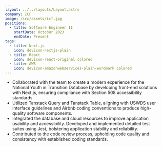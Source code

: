 ```yaml
---
layout: ../../layouts/Layout.astro
company: ICF
image: /src/assets/icf.jpg
positions:
  - title: Software Engineer II
    startDate: October 2023
    endDate: Present
tags:
  - title: Next.js
    icon: devicon-nextjs-plain
  - title: React
    icon: devicon-react-original colored
  - title: AWS
    icon: devicon-amazonwebservices-plain-wordmark colored
---
```


- Collaborated with the team to create a modern experience for the
  National Youth in Transition Database by developing front-end
  solutions with Next.js, ensuring compliance with Section 508
  accessibility standards.
- Utilized Tanstack Query and Tanstack Table,
  aligning with USWDS user interface guidelines and Airbnb coding
  conventions to produce high-quality software components.
- Integrated the database and cloud resources to improve application usability and
  accessibility. Developed and implemented detailed test suites using
  Jest, bolstering application stability and reliability.
- Contributed to the code review process, upholding code quality and consistency with
  established coding standards.
